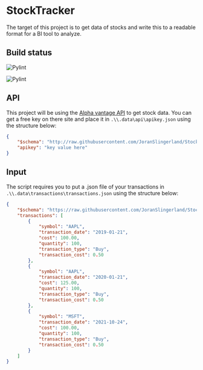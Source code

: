 # StockTracker

The target of this project is to get data of stocks and write this to a readable format for a BI tool to analyze.

## Build status

![Pylint](https://github.com/JoranSlingerland/StockTracker/actions/workflows/pylint.yml/badge.svg)

![Pylint](https://github.com/JoranSlingerland/StockTracker/actions/workflows/codeql-analysis.yml/badge.svg)

## API

This project will be using the [Alpha vantage API](https://www.alphavantage.co/) to get stock data. You can get a free key on there site and place it in `.\\.data\api\apikey.json` using the structure below:

```json
{
    "$schema": "http://raw.githubusercontent.com/JoranSlingerland/StockTracker/main/.data/api/api_schema.json",
    "apikey": "key value here"
}
```

## Input

The script requires you to put a .json file of your transactions in `.\\.data\transactions\transactions.json` using the structure below:

``` json
{
    "$schema": "https://raw.githubusercontent.com/JoranSlingerland/StockTracker/main/.data/transactions/transactions_schema.json",
    "transactions": [
        {
            "symbol": "AAPL",
            "transaction_date": "2019-01-21",
            "cost": 100.00,
            "quantity": 100,
            "transaction_type": "Buy",
            "transaction_cost": 0.50
        },
        {
            "symbol": "AAPL",
            "transaction_date": "2020-01-21",
            "cost": 125.00,
            "quantity": 100,
            "transaction_type": "Buy",
            "transaction_cost": 0.50
        },
        {
            "symbol": "MSFT",
            "transaction_date": "2021-10-24",
            "cost": 100.00,
            "quantity": 100,
            "transaction_type": "Buy",
            "transaction_cost": 0.50 
        }
    ]
}
```
